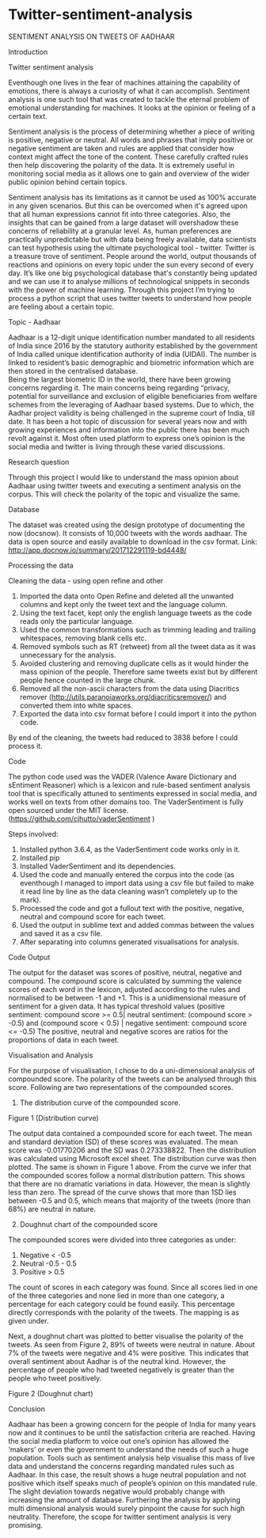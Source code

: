 # Twitter-sentiment-analysis
SENTIMENT ANALYSIS ON TWEETS OF AADHAAR

Introduction 

Twitter sentiment analysis

Eventhough one lives in the fear of machines attaining the capability of emotions, there is always a curiosity of what it can accomplish. Sentiment analysis is one such tool that was created to tackle the eternal problem of emotional understanding for machines. It looks at the opinion or feeling of a certain text. 

Sentiment analysis is the process of determining whether a piece of writing is positive, negative or neutral.  All words and phrases that imply positive or negative sentiment are taken and rules are applied that consider how context might affect the tone of the content. These carefully crafted rules then help discovering the polarity of the data. It is extremely useful in monitoring social media as it allows one to gain and overview of the wider public opinion behind certain topics.

Sentiment analysis has its limitations as it cannot be used as 100% accurate in any given scenarios. But this can be overcomed when it's agreed upon that all human expressions cannot fit into three categories. Also, the insights that can be gained from a large dataset will overshadow these concerns of reliability at a granular level.
As, human preferences are practically unpredictable but with data being freely available, data scientists can test hypothesis using the ultimate psychological tool - twitter. Twitter is a treasure trove  of sentiment. People around the world, output thousands of reactions and opinions on every topic under the sun every second of every day. It’s like one big psychological database that's constantly being updated and we can use it to analyse millions of technological snippets in seconds with the power of machine learning. 
Through this project I’m trying to process a python script that uses twitter tweets to understand how people are feeling about a certain topic.



Topic - Aadhaar

Aadhaar  is a 12-digit unique identification number mandated to all residents of India since 2016 by the statutory authority established by the government of India called unique identification authority of india (UIDAI). The number is linked to resident’s basic demographic and biometric information which are then stored in the centralised database.    
Being the largest biometric ID in the world, there have been growing concerns regarding it. The main concerns being regarding “privacy, potential for surveillance and exclusion of eligible beneficiaries from welfare schemes from the leveraging of Aadhaar based systems. Due to which, the Aadhar project validity is being challenged in the supreme court of India, till date. 
It has been a hot topic of discussion for several years now and with growing experiences and information into the public there has been much revolt against it. Most often used platform to express one’s opinion is the social media and twitter is living through these varied discussions. 


Research question

Through this project I would like to understand the mass opinion about Aadhaar using twitter tweets and executing a sentiment analysis on the corpus. This will check the polarity of the topic and visualize the same. 


Database

The dataset was created using the design prototype of documenting the now (docsnow). It consists of 10,000 tweets with the words aadhaar. The data is open source and easily available to download in the csv format.
 Link: http://app.docnow.io/summary/201712291119-bd4448/ 


Processing the data

Cleaning the data - using open refine and other

1) Imported the data onto Open Refine and deleted all the unwanted columns and kept only the tweet text and the language column. 
2) Using the text facet, kept only the english language tweets as the code reads only the particular language.
3) Used the common transformations such as trimming leading and trailing whitespaces, removing blank cells etc.
4) Removed symbols such as RT (retweet) from all the tweet data as it was unnecessary for the analysis.
5) Avoided clustering and removing duplicate cells as it would hinder the mass opinion of the people. Therefore same tweets exist but by different people hence counted in the large chunk.
6) Removed all the non-ascii characters from the data using Diacritics remover (http://utils.paranoiaworks.org/diacriticsremover/) and converted them into white spaces. 
7) Exported the data into csv format before I could import it into the python code.

By end of the cleaning, the tweets had reduced to 3838 before I could process it.  



Code 

The python code used was the VADER (Valence Aware Dictionary and sEntiment Reasoner) which is a lexicon and rule-based sentiment analysis tool that is specifically attuned to sentiments expressed in social media, and works well on texts from other domains too. The VaderSentiment is fully open sourced under the MIT license. 
(https://github.com/cjhutto/vaderSentiment )


Steps involved:
1) Installed python 3.6.4, as the VaderSentiment code works only in it.
2) Installed pip
3) Installed VaderSentiment and its dependencies.
4) Used the code and manually entered the corpus into the code (as eventhough I managed to import data using a csv file but failed to make it read line by line as the data cleaning wasn’t completely up to the mark).
5) Processed the code and got a fullout text with the positive, negative, neutral and compound score for each tweet. 
6) Used the output in sublime text and added commas between the values and saved it as a csv file.  
7) After separating into columns generated visualisations for analysis. 


Code Output

The output for the dataset was scores of positive, neutral, negative and compound. 
The compound score is calculated by summing the valence scores of each word in the lexicon, adjusted according to the rules and normalised to be between -1 and +1. This is a unidimensional measure of sentiment for a given data. 
It has typical threshold values (positive sentiment: compound score >= 0.5| neutral sentiment: (compound score > -0.5) and (compound score < 0.5) | negative sentiment: compound score <= -0.5)
The positive, neutral and negative scores are ratios for the proportions of data in each tweet. 



Visualisation and Analysis

For the purpose of visualisation, I chose to do a uni-dimensional analysis of compounded score. The polarity of the tweets can  be analysed through this score. Following are two representations of the compounded scores.

1) The distribution curve of the compounded score.
 
Figure 1 (Distribution curve)
 
The output data contained a compounded score for each tweet. The mean and standard deviation (SD) of these scores was evaluated. The mean score was -0.01770206 and the SD was 0.273338822. Then the distribution was calculated using Microsoft excel sheet. The distribution curve was then plotted. The same is shown in Figure 1 above.
From the curve we infer that the compounded scores follow a normal distribution pattern. This shows that there are no dramatic variations in data. However, the mean is slightly less than zero. The spread of the curve shows that more than 1SD lies between -0.5 and 0.5, which means that majority of the tweets (more than 68%) are neutral in nature.


2) Doughnut chart of the compounded score

The compounded scores were divided into three categories as under:

1)  Negative < -0.5
2) Neutral   -0.5 - 0.5
3) Positive  > 0.5

The count of scores in each category was found. Since all scores lied in one of the three categories and none lied in more than one category, a percentage for each category could be found easily. This percentage directly corresponds with the polarity of the tweets. The mapping is as given under. 

Next, a doughnut chart was plotted to better visualise the polarity of the tweets. As seen from Figure 2, 89% of tweets were neutral in nature. About 7% of the tweets were negative and 4% were positive. This indicates that overall sentiment about Aadhar is of the neutral kind. However, the percentage of people who had tweeted negatively is greater than the people who tweet positively. 

Figure 2 (Doughnut chart)



Conclusion

Aadhaar has been a growing concern for the people of India for many years now and it continues to be until the satisfaction criteria are reached. Having the social media platform to voice out one’s opinion has allowed the ‘makers’ or even the government to understand the needs of such a huge population. Tools such as sentiment analysis help visualise this mass of live data and understand the concerns regarding mandated rules such as Aadhaar. In this case, the result shows a huge neutral population and not positive which itself speaks much of people’s opinion on this mandated rule. The slight deviation towards negative would probably change with increasing the amount of database. Furthering the analysis by applying multi dimensional analysis would surely pinpoint the cause for such high neutrality. Therefore, the scope for twitter sentiment analysis is very promising. 
